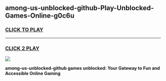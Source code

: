 
## among-us-unblocked-github-Play-Unblocked-Games-Online-g0c6u
<h3>
<a href="https://premium76.site?title=among-us-unblocked-github&ref=25A">CLICK TO PLAY</a></h3>
<hr>

<h3>
<a href="https://premium76.site?title=among-us-unblocked-github&ref=25A">CLICK 2 PLAY</a>
  
</h3>

<a href="https://premium76.site?title=among-us-unblocked-github&ref=25A"><img src="https://clearcache.store/games.png"></a>


**among-us-unblocked-github games unblocked: Your Gateway to Fun and Accessible Online Gaming**
